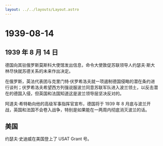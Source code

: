 ```yaml
---
layout: ../../layouts/Layout.astro
---
```


# 1939-08-14

## 1939 年 8 月 14 日

德国向其驻俄罗斯莫斯科大使馆发出信息，命令大使敦促苏联领导人约瑟夫·斯大林尽快就苏德关系的未来作出决定。

在俄罗斯，英法代表团与克里门特·伏罗希洛夫就一项遏制德国侵略的潜在条约进行谈判；伏罗希洛夫希望西方列强说服波兰同意苏联军队进入波兰领土，以反击潜在的德国入侵，但英国和法国知道这是波兰领导层坚决反对的。

阿道夫·希特勒向他的高级军事指挥官宣布，德国将于 1939 年 8
月底与波兰开战，英国和法国不会卷入战争，特别是如果能在一两周内彻底消灭波兰的话。

## 美国

约瑟夫·史迪威在美国登上了 USAT Grant 号。